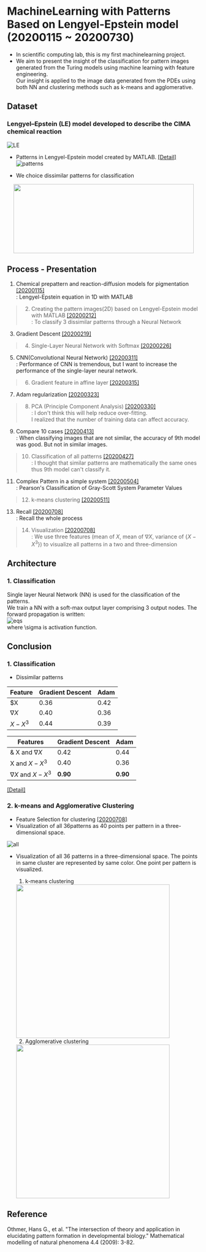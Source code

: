 # MachineLearning with Patterns Based on Lengyel-Epstein model (20200115 ~ 20200730)
- In scientific computing lab, this is my first machinelearning project.  
- We aim to present the insight of the classification for pattern images generated from the Turing models using machine learning with feature engineering.  
Our insight is applied to the image data generated from the PDEs using both NN and clustering methods such as k-means and agglomerative.  

## Dataset
### Lengyel–Epstein (LE) model developed to describe the CIMA chemical reaction
![LE](https://github.com/OH-Seoyoung/MachineLearning_with_Patterns_Based_on_Lengyel-Epstein_model/blob/master/MD_images/LE.png)  

- Patterns in Lengyel-Epstein model created by MATLAB. [[Detail]](https://github.com/OH-Seoyoung/MachineLearning_with_Patterns_Based_on_Lengyel-Epstein_model/tree/master/Lengyel-Epstein_patterns)  
![patterns](https://github.com/OH-Seoyoung/MachineLearning_with_Patterns_Based_on_Lengyel-Epstein_model/blob/master/MD_images/pattern.jpg)  

- We choice dissimilar patterns for classification

<center><img src="https://github.com/OH-Seoyoung/MachineLearning_with_Patterns_Based_on_Lengyel-Epstein_model/blob/master/MD_images/dissimilar_patterns.jpg" width="470" height="180"></center>

## Process - Presentation
1. Chemical prepattern and reaction-diffusion models for pigmentation [[20200115]](https://github.com/OH-Seoyoung/MachineLearning_with_Patterns_Based_on_Lengyel-Epstein_model/blob/master/Presentation/1.%2020200115.pdf)  
    : Lengyel-Epstein equation in 1D with MATLAB  
      
> 2. Creating the pattern images(2D) based on Lengyel-Epstein model with MATLAB [[20200212]](https://github.com/OH-Seoyoung/MachineLearning_with_Patterns_Based_on_Lengyel-Epstein_model/blob/master/Presentation/2.%2020200212.pdf)  
    : To classify 3 dissimilar patterns through a Neural Network  
      
3. Gradient Descent [[20200219]](https://github.com/OH-Seoyoung/MachineLearning_with_Patterns_Based_on_Lengyel-Epstein_model/blob/master/Presentation/3.%2020200219.pdf)  
  
> 4. Single-Layer Neural Network with Softmax [[20200226]](https://github.com/OH-Seoyoung/MachineLearning_with_Patterns_Based_on_Lengyel-Epstein_model/blob/master/Presentation/4.%2020200226.pdf)  
  
5. CNN(Convolutional Neural Network) [[20200311]](https://github.com/OH-Seoyoung/MachineLearning_with_Patterns_Based_on_Lengyel-Epstein_model/blob/master/Presentation/5.%2020200311.pdf)  
    : Performance of CNN is tremendous, but I want to increase the performance of the single-layer neural network.  
      
> 6. Gradient feature in affine layer [[20200315]](https://github.com/OH-Seoyoung/MachineLearning_with_Patterns_Based_on_Lengyel-Epstein_model/blob/master/Presentation/6.%2020200315.pdf)  
  
7. Adam regularization [[20200323]](https://github.com/OH-Seoyoung/MachineLearning_with_Patterns_Based_on_Lengyel-Epstein_model/blob/master/Presentation/7.%2020200323.pdf)  
  
> 8. PCA (Principle Component Analysis) [[20200330]](https://github.com/OH-Seoyoung/MachineLearning_with_Patterns_Based_on_Lengyel-Epstein_model/blob/master/Presentation/8.%2020200330.pdf)  
    : I don't think this will help reduce over-fitting.  
I realized that the number of training data can affect accuracy.  
  
9. Compare 10 cases [[20200413]](https://github.com/OH-Seoyoung/MachineLearning_with_Patterns_Based_on_Lengyel-Epstein_model/blob/master/Presentation/9.%2020200413.pdf)  
    : When classifying images that are not similar, the accuracy of 9th model was good. But not in similar images.  
      
> 10. Classification of all patterns [[20200427]](https://github.com/OH-Seoyoung/MachineLearning_with_Patterns_Based_on_Lengyel-Epstein_model/blob/master/Presentation/10.%2020200427.pdf)  
    : I thought that similar patterns are mathematically the same ones thus 9th model can't classify it.  
      
11. Complex Pattern in a simple system [[20200504]](https://github.com/OH-Seoyoung/MachineLearning_with_Patterns_Based_on_Lengyel-Epstein_model/blob/master/Presentation/11.%2020200504.pdf)  
    : Pearson's Classification of Gray-Scott System Parameter Values  
      
> 12. k-means clustering [[20200511]](https://github.com/OH-Seoyoung/MachineLearning_with_Patterns_Based_on_Lengyel-Epstein_model/blob/master/Presentation/12.%2020200511.pdf)  

13. Recall [[20200708]](https://github.com/OH-Seoyoung/MachineLearning_with_Patterns_Based_on_Lengyel-Epstein_model/blob/master/Presentation/13.%2020200708.pdf)  
    : Recall the whole process

> 14. Visualization [[20200708]](https://github.com/OH-Seoyoung/MachineLearning_with_Patterns_Based_on_Lengyel-Epstein_model/blob/master/Presentation/14.%2020200715.pdf)  
    : We use three features (mean of $X$, mean of $\nabla X$, variance of {$X-X^3$}) to visualize all patterns in a two and three-dimension

## Architecture
### 1. Classification  
Single layer Neural Network (NN) is used for the classification of the patterns.  
We train a NN with a soft-max output layer comprising $3$ output nodes.
The forward propagation is written:  
![eqs](https://github.com/OH-Seoyoung/MachineLearning_with_Patterns_Based_on_Lengyel-Epstein_model/blob/master/MD_images/equations.png)  
where \sigma is activation function.


## Conclusion
### 1. Classification  
- Dissimilar patterns 

|Feature|Gradient Descent|Adam|
|---|---|---|
|$X|0.36|0.42|
|$\nabla X$|0.40|0.36|
|$X-X^3$|0.44|0.39|

|Features|Gradient Descent|Adam|
|---|---|---|
|& X and $\nabla X$|0.42|0.44|
|X and $X-X^3$|0.40|0.36|
|$\nabla X$ and $X-X^3$|**0.90**|**0.90**|

[[Detail]](https://github.com/OH-Seoyoung/MachineLearning_with_Patterns_Based_on_Lengyel-Epstein_model/blob/master/Presentation/9.%2020200413.pdf)  

### 2. k-means and Agglomerative Clustering  
- Feature Selection for clustering [[20200708]](https://github.com/OH-Seoyoung/MachineLearning_with_Patterns_Based_on_Lengyel-Epstein_model/blob/master/Presentation/14.%2020200715.pdf)  
- Visualization of all 36patterns as 40 points per pattern in a three-dimensional space.

![all](https://github.com/OH-Seoyoung/MachineLearning_with_Patterns_Based_on_Lengyel-Epstein_model/blob/master/MD_images/vis_all.jpg)  

- Visualization of all 36 patterns in a three-dimensional space. The points in same cluster are represented by same color. One point per pattern is visualized.  
    1. k-means clustering  
    <img src="https://github.com/OH-Seoyoung/MachineLearning_with_Patterns_Based_on_Lengyel-Epstein_model/blob/master/MD_images/kmeans.jpg" width="400" height="400">  
    
    2. Agglomerative clustering  
    <img src="https://github.com/OH-Seoyoung/MachineLearning_with_Patterns_Based_on_Lengyel-Epstein_model/blob/master/MD_images/agg.jpg" width="400" height="400">  

## Reference
Othmer, Hans G., et al. "The intersection of theory and application in elucidating pattern formation in developmental biology." Mathematical modelling of natural phenomena 4.4 (2009): 3-82.
